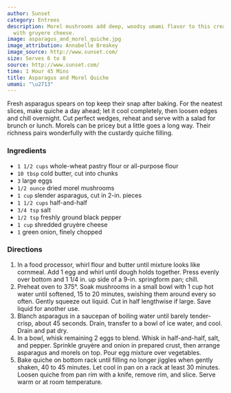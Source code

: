 ```yaml
---
author: Sunset
category: Entrees
description: Morel mushrooms add deep, woodsy umami flavor to this creamy quiche enriched
  with gruyere cheese.
image: asparagus_and_morel_quiche.jpg
image_attribution: Annabelle Breakey
image_source: http://www.sunset.com/
size: Serves 6 to 8
source: http://www.sunset.com/
time: 1 Hour 45 Mins
title: Asparagus and Morel Quiche
umami: "\u2713"
---
```


Fresh asparagus spears on top keep their snap after baking. For the neatest slices, make quiche a day ahead; let it cool completely, then loosen edges and chill overnight. Cut perfect wedges, reheat and serve with a salad for brunch or lunch. Morels can be pricey but a little goes a long way. Their richness pairs wonderfully with the custardy quiche filling.

### Ingredients

* `1 1/2 cups` whole-wheat pastry flour or all-purpose flour
* `10 tbsp` cold butter, cut into chunks
* `3` large eggs
* `1/2 ounce` dried morel mushrooms
* `1 cup` slender asparagus, cut in 2-in. pieces
* `1 1/2 cups` half-and-half
* `3/4 tsp` salt
* `1/2 tsp` freshly ground black pepper
* `1 cup` shredded gruyère cheese
* `1` green onion, finely chopped

### Directions

1. In a food processor, whirl flour and butter until mixture looks like cornmeal. Add 1 egg and whirl until dough holds together. Press evenly over bottom and 1 1/4 in. up side of a 9-in. springform pan; chill.
2. Preheat oven to 375°. Soak mushrooms in a small bowl with 1 cup hot water until softened, 15 to 20 minutes, swishing them around every so often. Gently squeeze out liquid. Cut in half lengthwise if large. Save liquid for another use.
3. Blanch asparagus in a saucepan of boiling water until barely tender-crisp, about 45 seconds. Drain, transfer to a bowl of ice water, and cool. Drain and pat dry.
4. In a bowl, whisk remaining 2 eggs to blend. Whisk in half-and-half, salt, and pepper. Sprinkle gruyère and onion in prepared crust, then arrange asparagus and morels on top. Pour egg mixture over vegetables.
5. Bake quiche on bottom rack until filling no longer jiggles when gently shaken, 40 to 45 minutes. Let cool in pan on a rack at least 30 minutes. Loosen quiche from pan rim with a knife, remove rim, and slice. Serve warm or at room temperature.